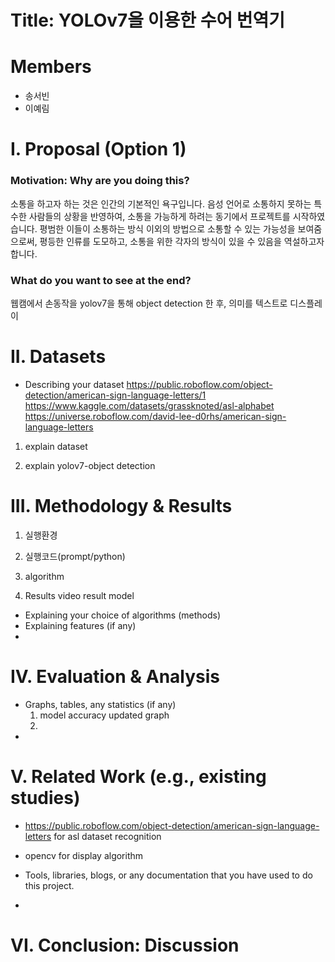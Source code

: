 Title: YOLOv7을 이용한 수어 번역기
==========
Members
===========
* 송서빈 
* 이예림

I. Proposal (Option 1)
=============================
### Motivation: Why are you doing this?

소통을 하고자 하는 것은 인간의 기본적인 욕구입니다. 음성 언어로 소통하지 못하는 특수한 사람들의 상황을 반영하여, 소통을 가능하게 하려는 동기에서 프로젝트를 시작하였습니다.
평범한 이들이 소통하는 방식 이외의 방법으로 소통할 수 있는 가능성을 보여줌으로써, 평등한 인류를 도모하고, 소통을 위한 각자의 방식이 있을 수 있음을 역설하고자 합니다.

### What do you want to see at the end?
웹캠에서 손동작을 yolov7을 통해 object detection 한 후, 의미를 텍스트로 디스플레이
  
II. Datasets
======================================
- Describing your dataset
https://public.roboflow.com/object-detection/american-sign-language-letters/1
https://www.kaggle.com/datasets/grassknoted/asl-alphabet
https://universe.roboflow.com/david-lee-d0rhs/american-sign-language-letters
1) explain dataset

2) explain yolov7-object detection


III. Methodology & Results
========================
1) 실행환경


2) 실행코드(prompt/python)

3) algorithm

4) Results
video
result model



- Explaining your choice of algorithms (methods)
- Explaining features (if any)
- 
IV. Evaluation & Analysis
=====================
- Graphs, tables, any statistics (if any)
  1) model accuracy updated graph
  2) 
- 
V. Related Work (e.g., existing studies)
==================
- https://public.roboflow.com/object-detection/american-sign-language-letters
for asl dataset recognition
- opencv
for display algorithm
  
- Tools, libraries, blogs, or any documentation that you have used to do this project.
- 
VI. Conclusion: Discussion
=======================
